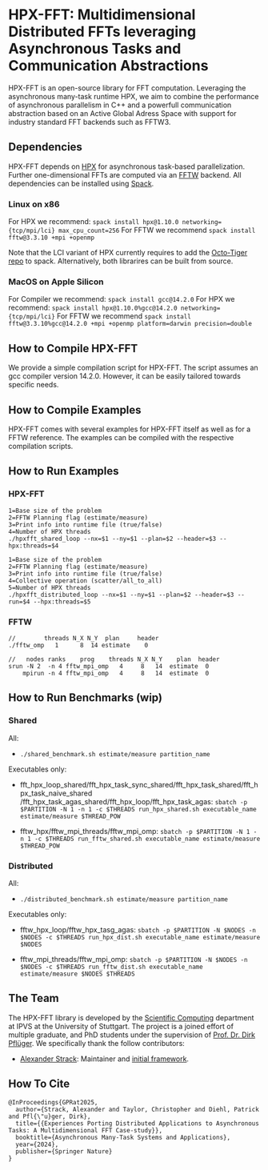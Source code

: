 # HPX-FFT: Multidimensional Distributed FFTs leveraging Asynchronous Tasks and Communication Abstractions

HPX-FFT is an open-source library for FFT computation. Leveraging the asynchronous many-task runtime HPX, we aim to combine the performance of asynchronous parallelism in C++ and a powerfull communication abstraction based on an Active Global Adress Space with support for industry standard FFT backends such as FFTW3.

## Dependencies

HPX-FFT depends on [HPX](https://hpx-docs.stellar-group.org/latest/html/index.html) for asynchronous task-based parallelization. Further one-dimensional FFTs are computed via an [FFTW](https://www.fftw.org/) backend. All dependencies can be installed using [Spack](https://github.com/spack/spack).

### Linux on x86

For HPX we recommend: `spack install hpx@1.10.0 networking={tcp/mpi/lci} max_cpu_count=256`
For FFTW we recommend `spack install fftw@3.3.10 +mpi +openmp`

Note that the LCI variant of HPX currently requires to add the [Octo-Tiger repo](https://github.com/G-071/octotiger-spack) to spack.
Alternatively, both librarires can be built from source.

### MacOS on Apple Silicon

For Compiler we recommend: `spack install gcc@14.2.0`
For HPX we recommend: `spack install hpx@1.10.0%gcc@14.2.0 networking={tcp/mpi/lci}`
For FFTW we recommend `spack install fftw@3.3.10%gcc@14.2.0 +mpi +openmp platform=darwin precision=double`

## How to Compile HPX-FFT

We provide a simple compilation script for HPX-FFT. The script assumes an gcc compiler version 14.2.0. However, it can be easily tailored towards specific needs.

## How to Compile Examples

HPX-FFT comes with several examples for HPX-FFT itself as well as for a FFTW reference. The examples can be compiled with the respective compilation scripts.

## How to Run Examples

### HPX-FFT

```
1=Base size of the problem
2=FFTW Planning flag (estimate/measure)
3=Print info into runtime file (true/false)
4=Number of HPX threads
./hpxfft_shared_loop --nx=$1 --ny=$1 --plan=$2 --header=$3 --hpx:threads=$4
```
```
1=Base size of the problem
2=FFTW Planning flag (estimate/measure)
3=Print info into runtime file (true/false)
4=Collective operation (scatter/all_to_all)
5=Number of HPX threads
./hpxfft_distributed_loop --nx=$1 --ny=$1 --plan=$2 --header=$3 --run=$4 --hpx:threads=$5
```

### FFTW

```
//        threads N_X N_Y  plan     header
./fftw_omp   1      8  14 estimate    0
```
```
//   nodes ranks    prog    threads N_X N_Y    plan  header
srun -N 2  -n 4 fftw_mpi_omp   4     8   14  estimate  0
    mpirun -n 4 fftw_mpi_omp   4     8   14  estimate  0
```

## How to Run Benchmarks (wip)

### Shared
All:

- `./shared_benchmark.sh estimate/measure partition_name`

Executables only:

- fft_hpx_loop_shared/fft_hpx_task_sync_shared/fft_hpx_task_shared/fft_hpx_task_naive_shared
/fft_hpx_task_agas_shared/fft_hpx_loop/fft_hpx_task_agas:
`sbatch -p $PARTITION -N 1 -n 1 -c $THREADS run_hpx_shared.sh executable_name estimate/measure $THREAD_POW`


- fftw_hpx/fftw_mpi_threads/fftw_mpi_omp:
`sbatch -p $PARTITION -N 1 -n 1 -c $THREADS run_fftw_shared.sh executable_name estimate/measure $THREAD_POW`

### Distributed
All:

- `./distributed_benchmark.sh estimate/measure partition_name`

Executables only: 

- fftw_hpx_loop/fftw_hpx_tasg_agas:
`sbatch -p $PARTITION -N $NODES -n $NODES -c $THREADS run_hpx_dist.sh executable_name estimate/measure $NODES`

- fftw_mpi_threads/fftw_mpi_omp:
`sbatch -p $PARTITION -N $NODES -n $NODES -c $THREADS run_fftw_dist.sh executable_name estimate/measure $NODES $THREADS`

## The Team

The HPX-FFT library is developed by the [Scientific Computing](https://www.ipvs.uni-stuttgart.de/departments/sc/)
department at IPVS at the University of Stuttgart.
The project is a joined effort of multiple graduate, and PhD students under the supervision of
[Prof. Dr. Dirk Pflüger](https://www.f05.uni-stuttgart.de/en/faculty/contactpersons/Pflueger-00005/).
We specifically thank the follow contributors:

- [Alexander Strack](https://www.ipvs.uni-stuttgart.de/de/institut/team/Strack-00001/):
  Maintainer and [initial framework](https://doi.org/10.1007/978-3-031-32316-4_5).

## How To Cite

```
@InProceedings{GPRat2025,
  author={Strack, Alexander and Taylor, Christopher and Diehl, Patrick and Pfl{\"u}ger, Dirk},
  title={{Experiences Porting Distributed Applications to Asynchronous Tasks: A Multidimensional FFT Case-study}},
  booktitle={Asynchronous Many-Task Systems and Applications},
  year={2024},
  publisher={Springer Nature}
}
```
